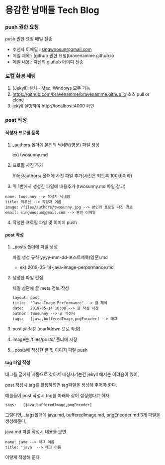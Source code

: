 용감한 남매들 Tech Blog
====================

### push 권한 요청
push 권한 요청 메일 전송
* 수신자 이메일 : singwoosun@gmail.com
* 메일 제목 : [github 권한 요청]bravenamme.github.io
* 메일 내용 : 자신의 giuhub 아이디 전송      


### 로컬 환경 세팅

1. [Jekyll] 설치 - Mac, Windows 모두 가능
2. <https://github.com/bravenamme/bravenamme.github.io> 소스 pull or clone
3. jekyll 실행하여 http://localhost:4000 확인

### post 작성
#### 작성자 프로필 등록
1. _authors 폴더에 본인의 닉네임(영문) 파일 생성

    ex) twosunny.md
    
2. 프로필 사진 추가

    /files/authors/ 폴더에 사진 파일 추가(사진은 되도록 100kb이하)
    
3. 위 1번에서 생성한 파일에 내용추가 (twosunny.md 파일 참고)
```
name: twosunny --> 작성자 닉네임
title: 최우선 --> 작성자 이름
image: /files/authors/twosunny.jpg --> 본인의 프로필 사진 경로
email: singwoosun@gmail.com --> 본인 이메일
```

4. 작성한 프로필 파일 및 이미지 push


#### post 작성
1. _posts 폴더에 파일 생성

    파일 생성 규칙
    yyyy-mm-dd-포스트제목(영문).md
    * ex) 2019-05-14-java-image-perpormance.md

2. 생성한 파일 편집

    제일 상단에 글 meta 정보 작성
    ```
    layout: post
    title:  "Java Image Performance" --> 글 제목
    date:   2019-05-14 10:00 --> 글 작성 시간
    author: twosunny --> 글 작성자
    tags:	[java,bufferedImage,pngEncoder] --> 태그
    ```

3. post 글 작성 (markdown 으로 작성)

4. image는 /files/posts/ 폴더에 저장

5. _posts에 작성한 글 및 이미지 파일 push

#### tag 파일 작성
태그를 글에서 자동으로 찾아서 매칭시키는건 jekyll 에서는 어려움이 있어,

post 작성시 tag를 활용하려면 tag파일을 생성해 주어야 한다.

예를들어 post 작성시 tag를 아래와 같이 설정했다고 하자.
```
tags:	[java,bufferedImage,pngEncoder]
```
그렇다면, _tags폴더에 java.md, bufferedImage.md, pngEncoder.md 3개 파일을 생성해준다,

java.md 파일 작성시 내용을 보면
```
name: java --> 태그 이름
title: 'java' --> 태그 이름
```
이렇게 작성해 준다.